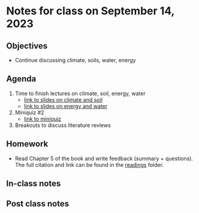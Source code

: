 # Notes for class on September 14, 2023

## Objectives
- Continue discussing climate, soils, water, energy

## Agenda
1. Time to finish lectures on climate, soil, energy, water
	- [link to slides on climate and soil](../lecture_slides/2_climate_soils.pdf)
	- [link to slides on energy and water](../lecture_slides/3_energy_water.pdf)
2. Miniquiz #2
	- [link to miniquiz](../miniquizzes/miniquiz2_09.14.2023.pdf)
3. Breakouts to discuss literature reviews

## Homework
- Read Chapter 5 of the book and write feedback (summary + questions). 
The full citation and link can be found in the 
[readings](../readings) folder.

## In-class notes

## Post class notes

